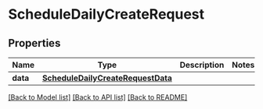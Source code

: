 # ScheduleDailyCreateRequest

## Properties
Name | Type | Description | Notes
------------ | ------------- | ------------- | -------------
**data** | [**ScheduleDailyCreateRequestData**](ScheduleDailyCreateRequestData.md) |  | 

[[Back to Model list]](../README.md#documentation-for-models) [[Back to API list]](../README.md#documentation-for-api-endpoints) [[Back to README]](../README.md)

